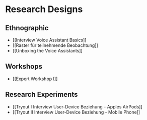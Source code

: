 # Research Designs
## Ethnographic
- [[Interview Voice Assistant Basics]]
- [[Raster für teilnehmende Beobachtung]]
- [[Unboxing the Voice Assistants]]

## Workshops
- [[Expert Workshop I]]

## Research Experiments
- [[Tryout I Interview User-Device Beziehung - Apples AirPods]]
- [[Tryout II Interview User-Device Beziehung - Mobile Phone]]
